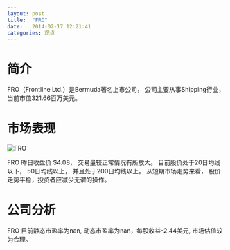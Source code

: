 ```yaml
---
layout: post
title:  "FRO"
date:   2014-02-17 12:21:41
categories: 观点
---
```


# 简介
FRO（Frontline Ltd.）是Bermuda著名上市公司，
公司主要从事Shipping行业，当前市值321.66百万美元。

# 市场表现

![FRO](http://finviz.com/chart.ashx?t=FRO&ty=c&ta=1&p=d&s=l)

FRO 昨日收盘价 $4.08，
交易量较正常情况有所放大。
目前股价处于20日均线以下，
50日均线以上，
并且处于200日均线以上。
从短期市场走势来看，
股价走势平稳，投资者应减少无谓的操作。

# 公司分析
FRO 目前静态市盈率为nan, 动态市盈率为nan，每股收益-2.44美元,
市场估值较为合理。
